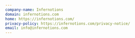 ```yaml
---
company-name: Infernotions
domain: infernotions.com
home: https://infernotions.com/
privacy-policy: https://infernotions.com/privacy-notice/
email: info@infernotions.com
---
```





